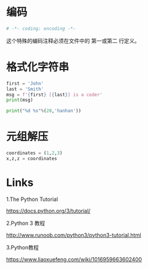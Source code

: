 # 编码

```python
# -*- coding: encoding -*-
```
这个特殊的编码注释必须在文件中的 第一或第二 行定义。

# 格式化字符串

```python
first = 'John'
last = 'Smith'
msg = f'{first} [{last}] is a coder'
print(msg)

print("%d %s"%(20,'hanhan'))
```

# 元组解压

```python
coordinates = (1,2,3)
x,z,z = coordinates
```

# Links

1.The Python Tutorial

https://docs.python.org/3/tutorial/

2.Python 3 教程

http://www.runoob.com/python3/python3-tutorial.html

3.Python教程

https://www.liaoxuefeng.com/wiki/1016959663602400